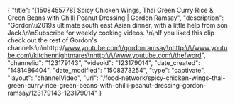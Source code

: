 {
    "title": "[1508455778] Spicy Chicken Wings, Thai Green Curry Rice & Green Beans with Chilli Peanut Dressing | Gordon Ramsay",
    "description": "Gordon\u2019s ultimate south east Asian dinner, with a little help from son Jack.\n\nSubscribe for weekly cooking videos. \n\nIf you liked this clip check out the rest of Gordon's channels:\n\nhttp:\/\/www.youtube.com\/gordonramsay\nhttp:\/\/www.youtube.com\/kitchennightmares\nhttp:\/\/www.youtube.com\/thefword",
    "channelid": "123179143",
    "videoid": "123179014",
    "date_created": "1481486404",
    "date_modified": "1508373254",
    "type": "captivate",
    "layout": "channelVideo",
    "url": "\/food-network\/spicy-chicken-wings-thai-green-curry-rice-green-beans-with-chilli-peanut-dressing-gordon-ramsay\/123179143-123179014"
}